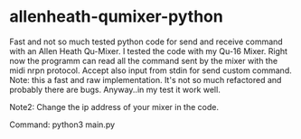 # allenheath-qumixer-python
Fast and not so much tested python code for send and receive command with an Allen Heath Qu-Mixer. 
I tested the code with my Qu-16 Mixer. 
Right now the programm can read all the command sent by the mixer with the midi nrpn protocol.
Accept also input from stdin for send custom command.
Note: this a fast and raw implementation. It's not so much refactored and probably there are bugs.
Anyway..in my test it work well.


Note2:
Change the ip address of your mixer in the code. 

Command:
python3 main.py
